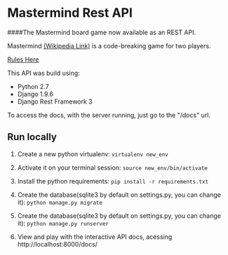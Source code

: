 # Mastermind Rest API
####The Mastermind board game now available as an REST API.

Mastermind [(Wikipedia Link)](https://en.wikipedia.org/wiki/Mastermind_(board_game)) is a code-breaking game for two players.

[Rules Here](https://en.wikipedia.org/wiki/Mastermind_(board_game)#Gameplay_and_rules)

This API was build using:

* Python 2.7
* Django 1.9.6
* Django Rest Framework 3

To access the docs, with the server running, just go to the "/docs" url.


## Run locally

1. Create a new python virtualenv:
    ```virtualenv new_env```

2. Activate it on your terminal session:
    ```source new_env/bin/activate```

3. Install the python requirements:
    ```pip install -r requirements.txt```

4. Create the database(sqlite3 by default on settings.py, you can change it):
    ```python manage.py migrate```

5. Create the database(sqlite3 by default on settings.py, you can change it):
    ```python manage.py runserver```

6. View and play with the interactive API docs, acessing http://localhost:8000/docs/

